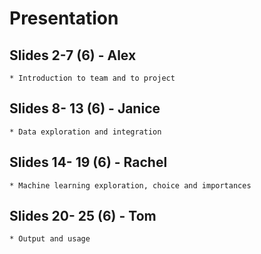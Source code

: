 # Presentation 
## Slides 2-7 (6) - Alex
    * Introduction to team and to project
## Slides 8- 13 (6) - Janice
    * Data exploration and integration 
## Slides 14- 19 (6) - Rachel
    * Machine learning exploration, choice and importances
## Slides 20- 25 (6) - Tom
    * Output and usage


